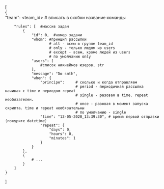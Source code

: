 [  
	{  
		"team": <team_id>  # вписать в скобки название команды  

		"rules": [  #массив задач  
			{  
				"id": 0,  #номер задачи  
				"whom": #принцип рассылки  
						# all - всем в группе team_id  
						# only - только людям из users  
						# except - всем, кроме людей из users  
						# по умолчанию only  
				"users": [  
					#список никнеймов юзеров, str  
				],  
				"message": "Do smth",  
				"when": {  
					"principe": 	# сколько и когда отправляем  
									# period - периодичная рассылка начиная с time и периодом repeat  
									# single - разовая в time. repeat необязателен.   
									# once - разовая в момент запуска скрипта. time и repeat необязательны  
									# по умолчанию - single  
					"time": "13-05-2020_13:39:30", # время первой отправки (покурите datetime)  
					"repeat": {  
						"days": 0,  
						"hours": 0,  
						"minutes": 1  
					}  
				}  
			},  
			{  
				# ...  
			}  
		]  
	}  
]  
